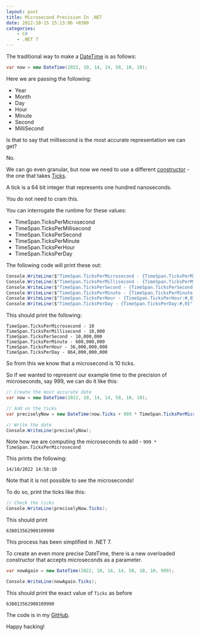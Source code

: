 ```yaml
---
layout: post
title: Microsecond Precision In .NET
date: 2022-10-15 15:13:06 +0300
categories:
    - C#
    - .NET 7
---
```

The traditional way to make a [DateTime](https://learn.microsoft.com/en-us/dotnet/api/system.datetime?view=net-7.0) is as follows:

```csharp
var now = new DateTime(2022, 10, 14, 14, 58, 10, 10);
```

Here we are passing the following:
- Year
- Month
- Day
- Hour
- Minute
- Second
- MilliSecond

Is that to say that millisecond is the most accurate representation we can get?

No.

We can go even granular, but now we need to use a different [constructor](https://learn.microsoft.com/en-us/dotnet/api/system.datetime.-ctor?view=net-7.0#system-datetime-ctor(system-int64)) - the one that takes [Ticks](https://learn.microsoft.com/en-us/dotnet/api/system.datetime.ticks?view=net-7.0).

A tick is a 64 bit integer that represents one hundred nanoseconds.

You do not need to cram this.

You can interrogate the runtime for these values:

- TimeSpan.TicksPerMicrosecond
- TimeSpan.TicksPerMillisecond
- TimeSpan.TicksPerSecond
- TimeSpan.TicksPerMinute
- TimeSpan.TicksPerHour
- TimeSpan.TicksPerDay

The following code will print these out:

```csharp
Console.WriteLine($"TimeSpan.TicksPerMicrosecond - {TimeSpan.TicksPerMicrosecond:#,0}");
Console.WriteLine($"TimeSpan.TicksPerMillisecond - {TimeSpan.TicksPerMillisecond:#,0}");
Console.WriteLine($"TimeSpan.TicksPerSecond - {TimeSpan.TicksPerSecond:#,0}");
Console.WriteLine($"TimeSpan.TicksPerMinute - {TimeSpan.TicksPerMinute:#,0}");
Console.WriteLine($"TimeSpan.TicksPerHour - {TimeSpan.TicksPerHour:#,0}");
Console.WriteLine($"TimeSpan.TicksPerDay - {TimeSpan.TicksPerDay:#,0}");
```

This should print the following:

```plaintext
TimeSpan.TicksPerMicrosecond - 10
TimeSpan.TicksPerMillisecond - 10,000
TimeSpan.TicksPerSecond - 10,000,000
TimeSpan.TicksPerMinute - 600,000,000
TimeSpan.TicksPerHour - 36,000,000,000
TimeSpan.TicksPerDay - 864,000,000,000
```

So from this we know that a microsecond is 10 ticks.

So if we wanted to represent our example time to the precision of microseconds, say 999, we can do it like this:

```csharp
// Create the most accurate date
var now = new DateTime(2022, 10, 14, 14, 58, 10, 10);

// Add on the ticks
var preciselyNow = new DateTime(now.Ticks + 999 * TimeSpan.TicksPerMicrosecond);

// Write the date
Console.WriteLine(preciselyNow);
```

Note how we are computing the microseconds to add -  `999 * TimeSpan.TicksPerMicrosecond`

This prints the following:

```plaintext
14/10/2022 14:58:10
```

Note that it is not possible to see the microseconds!

To do so, print the ticks like this:

```csharp
// Check the ticks
Console.WriteLine(preciselyNow.Ticks);
```

This should print

```plaintext
638013562900109990
```

This process has been simplified in .NET 7.

To create an even more precise DateTime, there is a new overloaded constructor that accepts microseconds as a parameter.

```csharp
var nowAgain = new DateTime(2022, 10, 14, 14, 58, 10, 10, 999);

Console.WriteLine(nowAgain.Ticks);
```

This should print the exact value of `Ticks` as before

```plaintext
638013562900109990
```

The code is in my [GitHub](https://github.com/conradakunga/BlogCode/tree/master/2022-10-15%20-%20Microsecond%20Precision%20In%20.NET).

Happy hacking!